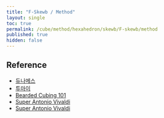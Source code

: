 ```yaml
---
title: "F-Skewb / Method"
layout: single
toc: true
permalink: /cube/method/hexahedron/skewb/F-skewb/method
published: true
hidden: false
---
```


<head>
  <base target="_blank">
</head>



## Reference

- [듀나메스](https://youtu.be/UslhG5CHgtE)
- [투마이](https://youtu.be/rDosGPGV2Bk)
- [Bearded Cubing 101](https://youtu.be/xJXssY6tDRQ)
- [Super Antonio Vivaldi](https://youtu.be/42fccGjClg4)
- [Super Antonio Vivaldi](https://youtu.be/vSx_w7_Kwpw)